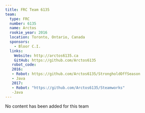 ```yaml
---
title: FRC Team 6135
team:
  type: FRC
  number: 6135
  name: Arctos
  rookie_year: 2016
  location: Toronto, Ontario, Canada
  sponsors:
    - Bloor C.I.
  links:
    Website: http://arctos6135.ca
    GitHub: https://github.com/Arctos6135
   robot_code:
   2016:
   - Robot: https://github.com/Arctos6135/StrongholdOffSeason
   - Java
   2017:
   - Robot: "https://github.com/Arctos6135/Steamworks"
   -Java
---
```

No content has been added for this team
